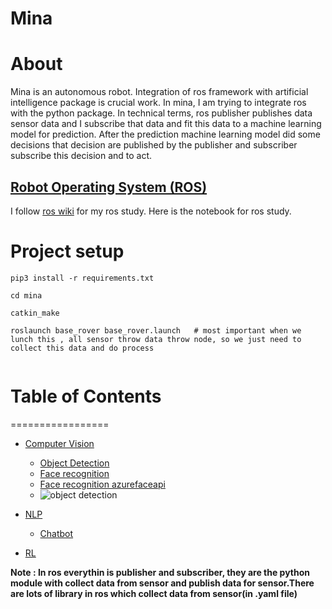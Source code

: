 Mina
==============================

# About 

Mina is an autonomous robot.  Integration of ros framework with artificial intelligence package is crucial work. In mina, I am trying to integrate ros with the python package.
In technical terms, ros publisher publishes data sensor data and I subscribe that data and fit this data to a machine learning model for prediction.
After the prediction machine learning model did some decisions that decision are published by the publisher and subscriber subscribe this decision and to act.

## [Robot Operating System (ROS)](http://wiki.ros.org/Documentation)

I follow [ros wiki](http://wiki.ros.org/ROS/Tutorials) for my ros study.
Here is the notebook for ros study.


# Project setup
``` 
pip3 install -r requirements.txt

cd mina

catkin_make

roslaunch base_rover base_rover.launch   # most important when we lunch this , all sensor throw data throw node, so we just need to collect this data and do process


```

# Table of Contents
=================

  * [Computer Vision](https://github.com/MadanBaduwal/robot/tree/main/mina/src/ai/cv)
    * [Object Detection](https://github.com/MadanBaduwal/robot/tree/main/mina/src/ai/cv/nodes/object_detection)
    * [Face recognition](https://github.com/MadanBaduwal/robot/tree/main/mina/src/ai/cv/nodes/face-recognition)
    * [Face recognition azurefaceapi](https://github.com/MadanBaduwal/robot/tree/main/mina/src/ai/cv/nodes/face_recognition)
    * ![object detection](https://github.com/MadanBaduwal/ros_robot/blob/main/mina%20object%20detection.gif)

  * [NLP](https://github.com/MadanBaduwal/robot/tree/main/mina/src/ai/nlp)
    * [Chatbot](https://github.com/MadanBaduwal/robot/tree/main/mina/src/ai/nlp/chatbot)
  * [RL](https://github.com/MadanBaduwal/robot/tree/main/mina/src/ai/rl) 

**Note : In ros everythin is publisher and subscriber, they are the python module with collect data from sensor and publish data for sensor.There are lots of library in ros which collect data from sensor(in .yaml file)**
